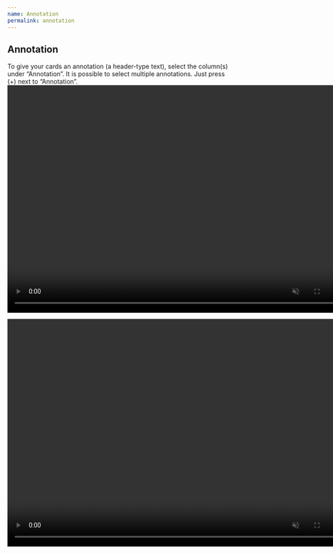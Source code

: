 ```yaml
---
name: Annotation
permalink: annotation
---
```

## Annotation
To give your cards an annotation (a header-type text), select the column(s) under “Annotation”.
It is possible to select multiple annotations. Just press (+) next to “Annotation”.
<video controls muted width="768" height="512">
  <source src="{{ site.baseurl }}/assets/webms/annotation1.webm" type="video/webm">
</video>

<video controls muted width="768" height="512">
  <source src="{{ site.baseurl }}/assets/webms/annotation2.webm" type="video/webm">
</video>